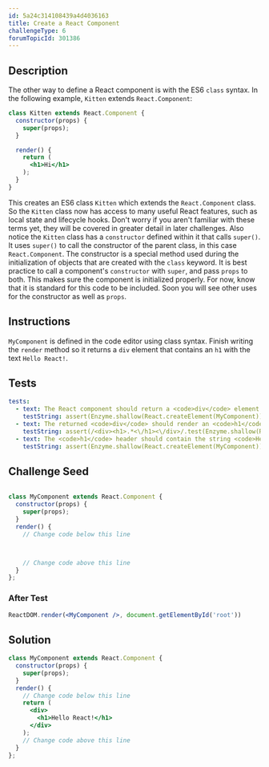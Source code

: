 ```yaml
---
id: 5a24c314108439a4d4036163
title: Create a React Component
challengeType: 6
forumTopicId: 301386
---
```


## Description

<section id='description'>

The other way to define a React component is with the ES6 `class` syntax. In the following example, `Kitten` extends `React.Component`:

```jsx
class Kitten extends React.Component {
  constructor(props) {
    super(props);
  }

  render() {
    return (
      <h1>Hi</h1>
    );
  }
}
```

This creates an ES6 class `Kitten` which extends the `React.Component` class. So the `Kitten` class now has access to many useful React features, such as local state and lifecycle hooks. Don't worry if you aren't familiar with these terms yet, they will be covered in greater detail in later challenges. Also notice the `Kitten` class has a `constructor` defined within it that calls `super()`. It uses `super()` to call the constructor of the parent class, in this case `React.Component`. The constructor is a special method used during the initialization of objects that are created with the `class` keyword. It is best practice to call a component's `constructor` with `super`, and pass `props` to both. This makes sure the component is initialized properly. For now, know that it is standard for this code to be included. Soon you will see other uses for the constructor as well as `props`.

</section>

## Instructions

<section id='instructions'>

`MyComponent` is defined in the code editor using class syntax. Finish writing the `render` method so it returns a `div` element that contains an `h1` with the text `Hello React!`.

</section>

## Tests

<section id='tests'>

```yml
tests:
  - text: The React component should return a <code>div</code> element.
    testString: assert(Enzyme.shallow(React.createElement(MyComponent)).type() === 'div');
  - text: The returned <code>div</code> should render an <code>h1</code> header within it.
    testString: assert(/<div><h1>.*<\/h1><\/div>/.test(Enzyme.shallow(React.createElement(MyComponent)).html()));
  - text: The <code>h1</code> header should contain the string <code>Hello React!</code>.
    testString: assert(Enzyme.shallow(React.createElement(MyComponent)).html() === '<div><h1>Hello React!</h1></div>');

```

</section>

## Challenge Seed

<section id='challengeSeed'>

<div id='jsx-seed'>

```jsx

class MyComponent extends React.Component {
  constructor(props) {
    super(props);
  }
  render() {
    // Change code below this line



    // Change code above this line
  }
};
```

</div>

### After Test

<div id='jsx-teardown'>

```jsx
ReactDOM.render(<MyComponent />, document.getElementById('root'))
```

</div>

</section>

## Solution

<section id='solution'>

```jsx
class MyComponent extends React.Component {
  constructor(props) {
    super(props);
  }
  render() {
    // Change code below this line
    return (
      <div>
        <h1>Hello React!</h1>
      </div>
    );
    // Change code above this line
  }
};
```

</section>
